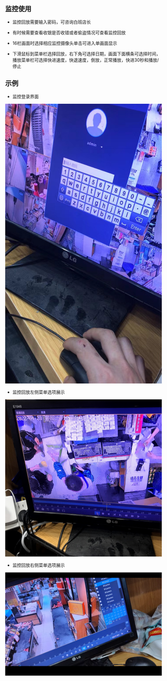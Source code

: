## 监控使用

* 监控回放需要输入密码，可咨询白班店长

* 有时候需要查看收银是否收错或者偷盗情况可查看监控回放

* 16栏画面时选择相应监控摄像头单击可进入单画面显示

* 下滑鼠标到菜单栏选择回放，右下角可选择日期，画面下面横条可选择时间，播放菜单栏可选择快进速度，快退速度，倒放，正常播放，快进30秒和播放/停止

## 示例

* 监控登录界面

![](../../resources/pic/equipment/监控登录.jpeg ':size=50%')

* 监控回放左侧菜单选项展示

![](../../resources/pic/equipment/监控菜单栏左.jpeg ':size=50%')

* 监控回放右侧菜单选项展示

![](../../resources/pic/equipment/监控菜单栏右.jpeg ':size=50%')


